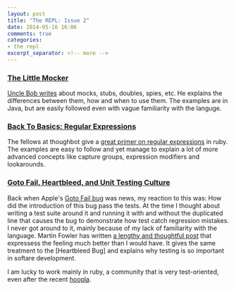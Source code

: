 ```yaml
---
layout: post
title: "The REPL: Issue 2"
date: 2014-05-16 16:06
comments: true
categories:
- the repl
excerpt_separator: <!-- more -->
---
```


### [The Little Mocker][1]

[Uncle Bob writes][1] about mocks, stubs, doubles, spies, etc. He explains the differences between them, how and when to use them. The examples are in Java, but are easily followed even with vague familiarity with the languge.

### [Back To Basics: Regular Expressions][2]

The fellows at thoughbot give a [great primer on regular expressions][2] in ruby. The examples are easy to follow and yet manage to explain a lot of more advanced concepts like capture groups, expression modifiers and lookarounds.

### [Goto Fail, Heartbleed, and Unit Testing Culture][3]

Back when Apple's [Goto Fail bug][4] was news, my reaction to this was: How did the introduction of this bug pass the tests. At the time I thought about writing a test suite around it and running it with and without the duplicated line that causes the bug to demonstrate how test catch regression mistakes. I never got around to it, mainly because of my lack of familiarity with the language. Martin Fowler has written [a lengthy and thoughtful post][3] that expressess the feeling much better than I would have. It gives the same treatment to the [Heartbleed Bug] and explains why testing is so important in softare development.

I am lucky to work mainly in ruby, a community that is very test-oriented, even after the recent [hoopla][5].

[1]: http://blog.8thlight.com/uncle-bob/2014/05/14/TheLittleMocker.html
[2]: http://robots.thoughtbot.com/back-to-basics-regular-expressions
[3]: http://martinfowler.com/articles/testing-culture.html#heartbleed-how
[4]: https://www.imperialviolet.org/2014/02/22/applebug.html
[5]: http://david.heinemeierhansson.com/2014/test-induced-design-damage.html

